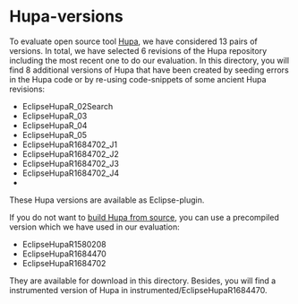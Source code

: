 # Hupa-versions

To evaluate open source tool [Hupa](http://james.apache.org/hupa/index.html), we have considered 13 pairs of versions. In total, we have selected 6 revisions of the Hupa repository including the most recent one to do our evaluation. In this directory, you will find 8 additional versions of Hupa that have been created by seeding errors in the Hupa code or by re-using code-snippets of some ancient Hupa revisions:
- EclipseHupaR_02Search
- EclipseHupaR_03
- EclipseHupaR_04
- EclipseHupaR_05
- EclipseHupaR1684702_J1
- EclipseHupaR1684702_J2
- EclipseHupaR1684702_J3
- EclipseHupaR1684702_J4
- 
These Hupa versions are available as Eclipse-plugin.

If you do not want to [build Hupa from source](http://james.apache.org/hupa/building.html), you can use a precompiled version which we have used in our evaluation:
- EclipseHupaR1580208
- EclipseHupaR1684470
- EclipseHupaR1684702

They are available for download in this directory. Besides, you will find a instrumented version of Hupa in instrumented/EclipseHupaR1684470.

